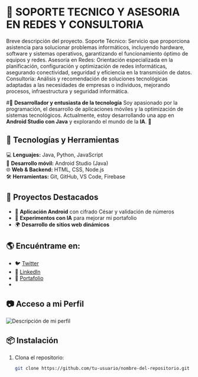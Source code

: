 
# 📌 SOPORTE TECNICO Y ASESORIA EN REDES Y CONSULTORIA

Breve descripción del proyecto.
Soporte Técnico: Servicio que proporciona asistencia para solucionar problemas informáticos, incluyendo hardware, software y sistemas operativos, garantizando el funcionamiento óptimo de equipos y redes.
Asesoría en Redes: Orientación especializada en la planificación, configuración y optimización de redes informáticas, asegurando conectividad, seguridad y eficiencia en la transmisión de datos.
Consultoría: Análisis y recomendación de soluciones tecnológicas adaptadas a las necesidades de empresas o individuos, mejorando procesos, infraestructura y seguridad informática.

#🎯 **Desarrollador y entusiasta de la tecnología**
Soy apasionado por la programación, el desarrollo de aplicaciones móviles y la optimización de sistemas tecnológicos.
Actualmente, estoy desarrollando una app en **Android Studio con Java** y explorando el mundo de la **IA**. 🚀

## 🚀 Tecnologías y Herramientas
💻 **Lenguajes:** Java, Python, JavaScript  
📱 **Desarrollo móvil:** Android Studio (Java)  
🌐 **Web & Backend:** HTML, CSS, Node.js  
🛠 **Herramientas:** Git, GitHub, VS Code, Firebase  

## 📌 Proyectos Destacados
- 📱 **Aplicación Android** con cifrado César y validación de números
- 🔬 **Experimentos con IA** para mejorar mi portafolio
- 🌍 **Desarrollo de sitios web dinámicos**

## 🌎 Encuéntrame en:
- 🐦 [Twitter](https://twitter.com/tuusuario)  
- 💼 [LinkedIn](linkedin.com/in/leonel-boris-gonzales-penarez-271249351)  
- 📂 [Portafolio](https://gleonel01.wixsite.com/servicios-gleonel)
- 
## 📷 Acceso a mi Perfil
![Descripción de mi perfil]()

## 📦 Instalación
1. Clona el repositorio:
   ```sh
   git clone https://github.com/tu-usuario/nombre-del-repositorio.git

